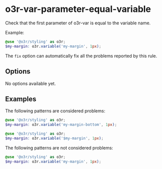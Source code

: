 # o3r-var-parameter-equal-variable

Check that the first parameter of o3r-var is equal to the variable name.

Example:
```scss
@use '@o3r/styling' as o3r;
$my-margin: o3r.variable('my-margin', 1px);
```

The `fix` option can automatically fix all the problems reported by this rule.

## Options

No options available yet.

## Examples

The following patterns are considered problems:

```scss
@use '@o3r/styling' as o3r;
$my-margin: o3r.variable('my-margin-bottom', 1px);
```

```scss
@use '@o3r/styling' as o3r;
$my-margin: o3r.variable('$my-margin', 1px);
```

The following patterns are not considered problems:

```scss
@use '@o3r/styling' as o3r;
$my-margin: o3r.variable('my-margin', 1px);
```
